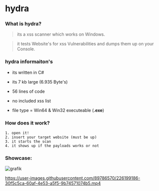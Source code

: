 # hydra

### What is hydra?
> its a xss scanner which works on Windows.

> it tests Website's for xss Vulnerabilities and dumps them up on your Console.


### hydra informaiton's

+ its written in C#

+ its 7 kb large (6.935 Byte's)

+ 56 lines of code

+ no included xss list

+ file type = Win64 & Win32 executeable (**.exe**)


### How does it work?
```
1. open it!
2. insert your target website (must be up)
3. it starts the scan
4. it shows up if the payloads works or not
```
### Showcase:

![grafik](https://user-images.githubusercontent.com/89786570/209467052-5f774fc6-7167-4995-b307-615f68671920.png)

https://user-images.githubusercontent.com/89786570/226199186-30f5c5ca-60af-4e53-a5f5-9b74571074b5.mp4

